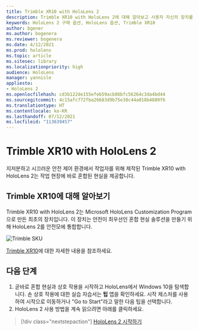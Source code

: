 ```yaml
---
title: Trimble XR10 with HoloLens 2
description: Trimble XR10 with HoloLens 2에 대해 알아보고 사용자 자신의 장치를 구입한 후에 수행할 작업을 알아봅니다.
keywords: HoloLens 2 구매 옵션, HoloLens 옵션, Trimble XR10
author: bgener
ms.author: bogenera
ms.reviewer: bogenera
ms.date: 4/12/2021
ms.prod: hololens
ms.topic: article
ms.sitesec: library
ms.localizationpriority: high
audience: HoloLens
manager: yannisle
appliesto:
- HoloLens 2
ms.openlocfilehash: cd3b122de155efeb59acb86bfc56264c3da4bd44
ms.sourcegitcommit: 4c15afc772fba26683d9b75e38c44a018b4889f6
ms.translationtype: HT
ms.contentlocale: ko-KR
ms.lasthandoff: 07/12/2021
ms.locfileid: "113639457"
---
```

# <a name="trimble-xr10-with-hololens-2"></a>Trimble XR10 with HoloLens 2

지저분하고 시끄러운 안전 제어 환경에서 작업자를 위해 제작된 Trimble XR10 with HoloLens 2는 작업 현장에 바로 혼합된 현실을 제공합니다.

## <a name="learn-about-trimble-xr10"></a>Trimble XR10에 대해 알아보기

Trimble XR10 with HoloLens 2는 Microsoft HoloLens Customization Program으로 만든 최초의 장치입니다. 이 장치는 안전이 최우선인 혼합 현실 솔루션을 만들기 위해 HoloLens 2를 안전모에 통합합니다.

![Trimble SKU](./images/trimble-ed.png)

[Trimble XR10](https://fieldtech.trimble.com/en/product/trimble-xr10-with-hololens-2)에 대한 자세한 내용을 참조하세요.

## <a name="next-steps"></a>다음 단계

1. 곧바로 혼합 현실과 상호 작용을 시작하고 HoloLens에서 Windows 10을 탐색합니다. 손 상호 작용에 대한 실습 자습서는 **팁** 앱을 확인하세요. 시작 제스처를 사용하여 시작으로 이동하거나 "Go to Start"라고 말한 다음 팁을 선택합니다.
1. HoloLens 2 사용 방법을 계속 읽으려면 아래를 클릭하세요.

> [!div class="nextstepaction"]
> [HoloLens 2 시작하기](hololens2-basic-usage.md)